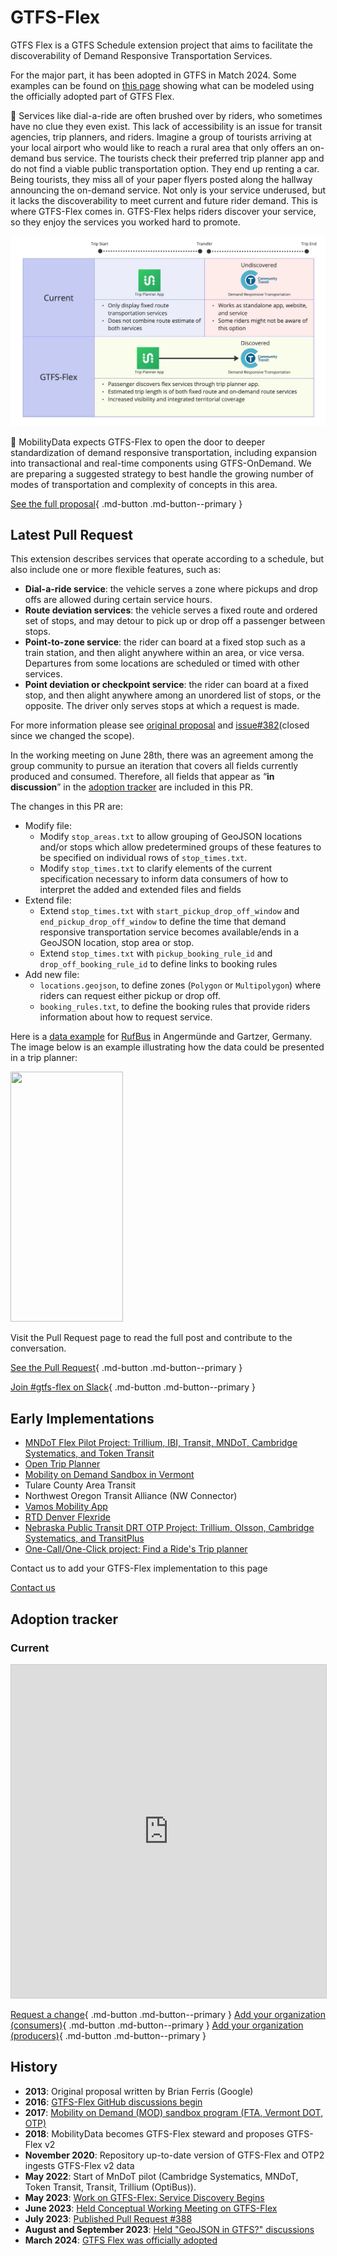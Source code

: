 # GTFS-Flex

GTFS Flex is a GTFS Schedule extension project that aims to facilitate the discoverability of Demand Responsive Transportation Services. 

For the major part, it has been adopted in GTFS in Match 2024. Some examples can be found on [this page](../../../documentation/schedule/examples/flex) showing what can be modeled using the officially adopted part of GTFS Flex.

🤔 Services like dial-a-ride are often brushed over by riders, who sometimes have no clue they even exist. This lack of accessibility is an issue for transit agencies, trip planners, and riders. Imagine a group of tourists arriving at your local airport who would like to reach a rural area that only offers an on-demand bus service. The tourists check their preferred trip planner app and do not find a viable public transportation option. They end up renting a car. Being tourists, they miss all of your paper flyers posted along the hallway announcing the on-demand service. Not only is your service underused, but it lacks the discoverability to meet current and future rider demand. This is where GTFS-Flex comes in. GTFS-Flex helps riders discover your service, so they enjoy the services you worked hard to promote.

<img src="../../../assets/flex-userjourney-resize.jpg" alt="GTFS-Flex User Journey">

🔮 MobilityData expects GTFS-Flex to open the door to deeper standardization of demand responsive transportation, including expansion into transactional and real-time components using GTFS-OnDemand. We are preparing a suggested strategy to best handle the growing number of modes of transportation and complexity of concepts in this area.

[See the full proposal](https://github.com/MobilityData/gtfs-flex){ .md-button .md-button--primary }

## Latest Pull Request
This extension describes services that operate according to a schedule, but also include one or more flexible features, such as:

- **Dial-a-ride service**: the vehicle serves a zone where pickups and drop offs are allowed during certain service hours.
- **Route deviation services**: the vehicle serves a fixed route and ordered set of stops, and may detour to pick up or drop off a passenger between stops.
- **Point-to-zone service**: the rider can board at a fixed stop such as a train station, and then alight anywhere within an area, or vice versa. Departures from some locations are scheduled or timed with other services.
- **Point deviation or checkpoint service**: the rider can board at a fixed stop, and then alight anywhere among an unordered list of stops, or the opposite. The driver only serves stops at which a request is made.

For more information please see [original proposal](https://github.com/MobilityData/gtfs-flex/blob/master/spec/reference.md) and [issue#382](https://github.com/google/transit/issues/382)(closed since we changed the scope).

In the working meeting on June 28th, there was an agreement among the group community to pursue an iteration that covers all fields currently produced and consumed. Therefore, all fields that appear as “**in discussion**” in the [adoption tracker](#adoption-tracker) are included in this PR.

The changes in this PR are:

- Modify file:
    - Modify `stop_areas.txt` to allow grouping of GeoJSON locations and/or stops which allow predetermined groups of these features to be specified on individual rows of `stop_times.txt`.
    - Modify `stop_times.txt` to clarify elements of the current specification necessary to inform data consumers of how to interpret the added and extended files and fields 
- Extend file:
    - Extend `stop_times.txt` with `start_pickup_drop_off_window` and `end_pickup_drop_off_window` to define the time that demand responsive transportation service becomes available/ends in a GeoJSON location, stop area or stop.
    - Extend `stop_times.txt` with `pickup_booking_rule_id` and `drop_off_booking_rule_id` to define links to booking rules
- Add new file:
    - `locations.geojson`, to define zones (`Polygon` or `Multipolygon`) where riders can request either pickup or drop off.
    - `booking_rules.txt`, to define the booking rules that provide riders information about how to request service.

Here is a [data example](https://docs.google.com/spreadsheets/d/1w5EHuHfxvejqApJFHA1Z0K2KytD9zahwbf8zyRlP_Ls/edit#gid=1451132209) for [RufBus](https://uvg-online.com/rufbus-angermuende/) in Angermünde and Gartzer, Germany. The image below is an example illustrating how the data could be presented in a trip planner:

<img src="https://github.com/google/transit/assets/126435471/c986f79a-0164-4e38-a552-7e37405fe133" width="180" height="400">

Visit the Pull Request page to read the full post and contribute to the conversation. 

[See the Pull Request](https://github.com/google/transit/pull/388){ .md-button .md-button--primary }

[Join #gtfs-flex on Slack](https://share.mobilitydata.org/slack){ .md-button .md-button--primary }

## Early Implementations

- [MNDoT Flex Pilot Project: Trillium, IBI, Transit, MNDoT, Cambridge Systematics, and Token Transit](https://blog.transitapp.com/case-study/mndot-gtfs-flex-bringing-rural-riders-into-the-fold/) 
- [Open Trip Planner](https://www.opentripplanner.org/)
- [Mobility on Demand Sandbox in Vermont](https://www.connectingcommuters.org/)
- Tulare County Area Transit
- Northwest Oregon Transit Alliance (NW Connector)
- [Vamos Mobility App](https://vamosmobileapp.com/)
- [RTD Denver Flexride](https://www.rtd-denver.com/services/flexride)
- [Nebraska Public Transit DRT OTP Project: Trillium, Olsson, Cambridge Systematics, and TransitPlus](https://trips.nebraskatransit.com/#/)
- [One-Call/One-Click project: Find a Ride's Trip planner](https://www.findaride.org/tripplanner)

Contact us to add your GTFS-Flex implementation to this page

<a class="md-button md-button--primary" href=mailto:specification@mobilitydata.org >Contact us</a>

## Adoption tracker
### Current

<iframe class="airtable-embed" src="https://airtable.com/embed/appopXWyO2ne6THIw/shrUPyCZWOWrvO2mX?backgroundColor=purple" frameborder="0" onmousewheel="" width="100%" height="533" style="background: transparent; border: 1px solid #ccc;"></iframe>

[Request a change](https://airtable.com/shrcac1fXUrMxfoDV){ .md-button .md-button--primary }
[Add your organization (consumers)](https://airtable.com/shrgnVR5Su9tkHvUv){ .md-button .md-button--primary }
[Add your organization (producers)](https://airtable.com/shrsU4idBtcLuRuwZ){ .md-button .md-button--primary }

## History

- **2013**: Original proposal written by Brian Ferris (Google)
- **2016**: <a href="https://github.com/MobilityData/gtfs-flex/tree/master" target="_blank">GTFS-Flex GitHub discussions begin</a>
- **2017**: <a href="https://www.oregon.gov/odot/RPTD/RPTD%20Document%20Library/GTFS-Flex-N-CATT.pdf" target="_blank">Mobility on Demand (MOD) sandbox program (FTA, Vermont DOT, OTP)</a>
- **2018**: MobilityData becomes GTFS-Flex steward and proposes GTFS-Flex v2
- **November 2020**: Repository up-to-date version of GTFS-Flex and OTP2 ingests GTFS-Flex v2 data
- **May 2022**: Start of MnDoT pilot (Cambridge Systematics, MNDoT, Token Transit, Transit, Trillium (OptiBus)).  
- **May 2023**: <a href="https://github.com/google/transit/issues/382" target="_blank">Work on GTFS-Flex: Service Discovery Begins</a>
- **June 2023**:  <a href="https://mobilitydata.org/recap-mobilitydata-working-meeting-gtfs-flex-service-discovery/" target="_blank">Held Conceptual Working Meeting on GTFS-Flex</a>
- **July 2023**: <a href="https://github.com/google/transit/pull/388" target="_blank">Published Pull Request #388</a>
- **August and September 2023**: <a href="https://github.com/google/transit/pull/388" target="_blank">Held "GeoJSON in GTFS?" discussions</a>
- **March 2024**: <a href="https://github.com/google/transit/pull/433" target="_blank">GTFS Flex was officially adopted</a>
